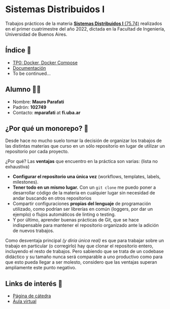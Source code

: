 # Sistemas Distribuidos I

Trabajos prácticos de la materia [**Sistemas Distribuidos I** (75.74)](https://campus.fi.uba.ar/course/view.php?id=2008) realizados en el primer cuatrimestre del año 2022, dictada en la Facultad de Ingeniería, Universidad de Buenos Aires.

## Índice :bookmark_tabs:

- [TP0: Docker, Docker Compose](./TP0)
- [Documentación](https://github.com/mauro7x/distribuidos/wiki/Inicio)
- To be continued...

## Alumno :technologist:

- Nombre: **Mauro Parafati**
- Padrón: **102749**
- Contacto: **mparafati** at **fi.uba.ar**

## ¿Por qué un monorepo? :thinking:

Desde hace no mucho suelo tomar la decisión de organizar los trabajos de las distintas materias que curso en un sólo repositorio en lugar de utilizar un repositorio por cada proyecto.

¿Por qué? Las **ventajas** que encuentro en la práctica son varias: (lista no exhaustiva)

- **Configurar el repositorio una única vez** (workflows, templates, labels, milestones).
- **Tener todo en un mismo lugar.** Con un `git clone` me puedo poner a desarrollar código de la materia en cualquier lugar sin necesidad de andar buscando en otros repositorios
- Compartir configuraciones **propias del lenguaje** de programación utilizado, como podrían ser librerías en común (loggers, por dar un ejemplo) o flujos automáticos de linting o testing.
- Y por último, aprender buenas prácticas de Git, que se hace indispensable para mantener el repositorio organizado ante la adición de nuevos trabajos.

Como desventaja principal _(y diría única real)_ es que para trabajar sobre un trabajo en particular (o corregirlo) hay que clonar el repositorio entero, incluyendo el resto de trabajos. Pero sabiendo que se trata de un codebase didáctico y su tamaño nunca será comparable a uno productivo como para que esto pueda llegar a ser molesto, considero que las ventajas superan ampliamente este punto negativo.

## Links de interés :link:

- [Página de cátedra](https://campus.fi.uba.ar/course/view.php?id=2008)
- [Aula virtual](https://campus.fi.uba.ar/course/view.php?id=761)
